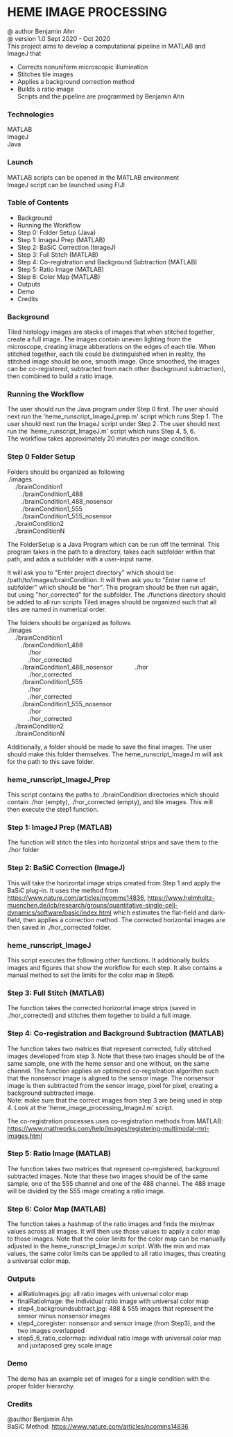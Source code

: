 # HEME IMAGE PROCESSING 
@ author Benjamin Ahn  
@ version 1.0 Sept 2020 - Oct 2020  
This project aims to develop a computational pipeline in MATLAB and ImageJ that  
* Corrects nonuniform microscopic illumination 
* Stitches tile images
* Applies a background correction method
* Builds a ratio image    
Scripts and the pipeline are programmed by Benjamin Ahn 

### Technologies
MATLAB  
ImageJ  
Java  

### Launch
MATLAB scripts can be opened in the MATLAB environment  
ImageJ script can be launched using FIJI  

### Table of Contents
* Background  
* Running the Workflow
* Step 0: Folder Setup (Java)  
* Step 1: ImageJ Prep (MATLAB)
* Step 2: BaSiC Correction (ImageJ)
* Step 3: Full Stitch (MATLAB)
* Step 4: Co-registration and Background Subtraction (MATLAB)
* Step 5: Ratio Image (MATLAB)
* Step 6: Color Map (MATLAB)
* Outputs
* Demo
* Credits

### Background
Tiled histology images are stacks of images that when stitched together, create a full image. The images contain uneven lighting from the microscope, creating image abberations on the edges of each tile. When stitched together, each tile could be distinguished when in reality, the stitched image should be one, smooth image. Once smoothed, the images can be co-registered, subtracted from each other (background subtraction), then combined to build a ratio image. 

### Running the Workflow
The user should run the Java program under Step 0 first. The user should next run the 'heme_runscript_ImageJ_prep.m' script which runs Step 1. The user should next run the ImageJ script under Step 2. The user should next run the 'heme_runscript_ImageJ.m' script which runs Step 4, 5, 6.  
The workflow takes approximately 20 minutes per image condition. 

### Step 0 Folder Setup
Folders should be organized as following  
./images  
&nbsp;&nbsp;&nbsp;&nbsp;./brainCondition1  
&nbsp;&nbsp;&nbsp;&nbsp;&nbsp;&nbsp;&nbsp;&nbsp;./brainCondition1_488  
&nbsp;&nbsp;&nbsp;&nbsp;&nbsp;&nbsp;&nbsp;&nbsp;./brainCondition1_488_nosensor  
&nbsp;&nbsp;&nbsp;&nbsp;&nbsp;&nbsp;&nbsp;&nbsp;./brainCondition1_555  
&nbsp;&nbsp;&nbsp;&nbsp;&nbsp;&nbsp;&nbsp;&nbsp;./brainCondition1_555_nosensor  
&nbsp;&nbsp;&nbsp;&nbsp;./brainCondition2  
&nbsp;&nbsp;&nbsp;&nbsp;./brainConditionN  

The FolderSetup is a Java Program which can be run off the terminal. This program takes in the path to a directory, takes each subfolder within that path, and adds a subfolder with a user-input name.  

It will ask you to "Enter project directory" which should be /path/to/images/brainCondition. It will then ask you to "Enter name of subfolder" which should be "hor". This program should be then run again, but using "hor_corrected" for the subfolder. 
The ./functions directory should be added to all run scripts 
Tiled images should be organized such that all tiles are named in numerical order.  

The folders should be organized as follows  
./images  
&nbsp;&nbsp;&nbsp;&nbsp;./brainCondition1  
&nbsp;&nbsp;&nbsp;&nbsp;&nbsp;&nbsp;&nbsp;&nbsp;./brainCondition1_488  
&nbsp;&nbsp;&nbsp;&nbsp;&nbsp;&nbsp;&nbsp;&nbsp;&nbsp;&nbsp;&nbsp;&nbsp;./hor  
&nbsp;&nbsp;&nbsp;&nbsp;&nbsp;&nbsp;&nbsp;&nbsp;&nbsp;&nbsp;&nbsp;&nbsp;./hor_corrected  
&nbsp;&nbsp;&nbsp;&nbsp;&nbsp;&nbsp;&nbsp;&nbsp;./brainCondition1_488_nosensor 
&nbsp;&nbsp;&nbsp;&nbsp;&nbsp;&nbsp;&nbsp;&nbsp;&nbsp;&nbsp;&nbsp;&nbsp;./hor  
&nbsp;&nbsp;&nbsp;&nbsp;&nbsp;&nbsp;&nbsp;&nbsp;&nbsp;&nbsp;&nbsp;&nbsp;./hor_corrected   
&nbsp;&nbsp;&nbsp;&nbsp;&nbsp;&nbsp;&nbsp;&nbsp;./brainCondition1_555  
&nbsp;&nbsp;&nbsp;&nbsp;&nbsp;&nbsp;&nbsp;&nbsp;&nbsp;&nbsp;&nbsp;&nbsp;./hor  
&nbsp;&nbsp;&nbsp;&nbsp;&nbsp;&nbsp;&nbsp;&nbsp;&nbsp;&nbsp;&nbsp;&nbsp;./hor_corrected  
&nbsp;&nbsp;&nbsp;&nbsp;&nbsp;&nbsp;&nbsp;&nbsp;./brainCondition1_555_nosensor  
&nbsp;&nbsp;&nbsp;&nbsp;&nbsp;&nbsp;&nbsp;&nbsp;&nbsp;&nbsp;&nbsp;&nbsp;./hor  
&nbsp;&nbsp;&nbsp;&nbsp;&nbsp;&nbsp;&nbsp;&nbsp;&nbsp;&nbsp;&nbsp;&nbsp;./hor_corrected  
&nbsp;&nbsp;&nbsp;&nbsp;./brainCondition2  
&nbsp;&nbsp;&nbsp;&nbsp;./brainConditionN  

Additionally, a folder should be made to save the final images. The user should make this folder themselves. The heme_runscript_ImageJ.m will ask for the path to this save folder.  

### heme_runscript_ImageJ_Prep
This script contains the paths to ./brainCondition directories which should contain ./hor (empty), ./hor_corrected (empty), and tile images. This will then execute the step1 function.  

### Step 1: ImageJ Prep (MATLAB)
The function will stitch the tiles into horizontal strips and save them to the ./hor folder

### Step 2: BaSiC Correction (ImageJ)
This will take the horizontal image strips created from Step 1 and apply the BaSiC plug-in. It uses the method from https://www.nature.com/articles/ncomms14836, https://www.helmholtz-muenchen.de/icb/research/groups/quantitative-single-cell-dynamics/software/basic/index.html which estimates the flat-field and dark-field, then applies a correction method. The corrected horizontal images are then saved in ./hor_corrected folder.  

### heme_runscript_ImageJ
This script executes the following other functions. It additionally builds images and figures that show the workflow for each step. It also contains a manual method to set the limits for the color map in Step6.  

### Step 3: Full Stitch (MATLAB)
The function takes the corrected horizontal image strips (saved in ./hor_corrected) and stitches them together to build a full image.  

### Step 4: Co-registration and Background Subtraction (MATLAB)
The function takes two matrices that represent corrected, fully stitched images developed from step 3. Note that these two images should be of the same sample, one with the heme sensor and one without, on the same channel. The function applies an optimized co-registration algorithm such that the nonsensor image is aligned to the sensor image. The nonsensor image is then subtracted from the sensor image, pixel for pixel, creating a background subtracted image.  
Note: make sure that the correct images from step 3 are being used in step 4. Look at the 'heme_image_processing_ImageJ.m' script.  
  
The co-registration processes uses co-registration methods from MATLAB: https://www.mathworks.com/help/images/registering-multimodal-mri-images.html   

### Step 5: Ratio Image (MATLAB)
The function takes two matrices that represent co-registered, background subtracted images. Note that these two images should be of the same sample, one of the 555 channel and one of the 488 channel. The 488 image will be divided by the 555 image creating a ratio image.  

### Step 6: Color Map (MATLAB)
The function takes a hashmap of the ratio images and finds the min/max values across all images. It will then use those values to apply a color map to those images. Note that the color limits for the color map can be manually adjusted in the heme_runscript_ImageJ.m script. With the min and max values, the same color limits can be applied to all ratio images, thus creating a universal color map. 

### Outputs
* allRatioImages.jpg: all ratio images with universal color map
* finalRatioImage: the individual ratio image with universal color map
* step4_backgroundsubtract.jpg: 488 & 555 images that represent the sensor minus nonsensor images
* step4_coregister: nonsensor and sensor image (from Step3), and the two images overlapped
* step5_6_ratio_colormap: individual ratio image with universal color map and juxtaposed grey scale image  

### Demo
The demo has an example set of images for a single condition with the proper folder hierarchy. 

### Credits
@author Benjamin Ahn  
BaSiC Method: https://www.nature.com/articles/ncomms14836  